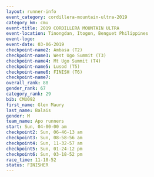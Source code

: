 ```yaml
---
layout: runner-info 
event_category: cordillera-mountain-ultra-2019 
category_km: cmu 
event-title: 2019 CORDILLERA MOUNTAIN ULTRA 
event-location: Tinongdan, Itogon, Benguet Philippines 
event-logo: 
event-date: 03-06-2019 
checkpoint-name2: Ambasa (T2) 
checkpoint-name3: West Ugo Summit (T3) 
checkpoint-name4: Mt Ugo Summit (T4) 
checkpoint-name5: Lusod (T5) 
checkpoint-name6: FINISH (T6) 
checkpoint-name7: 
overall_rank: 88
gender_rank: 67
category_rank: 29
bib: CMU092
first_name: Glen Maury
last_name: Balais
gender: M
team_name: Apo runners
start: Sun, 04-00-00 am
checkpoint2: Sun, 06-46-13 am
checkpoint3: Sun, 08-58-56 am
checkpoint4: Sun, 11-32-57 am
checkpoint5: Sun, 01-24-12 pm
checkpoint6: Sun, 03-18-52 pm
race_time: 11-18-52
status: FINISHER
---
```

